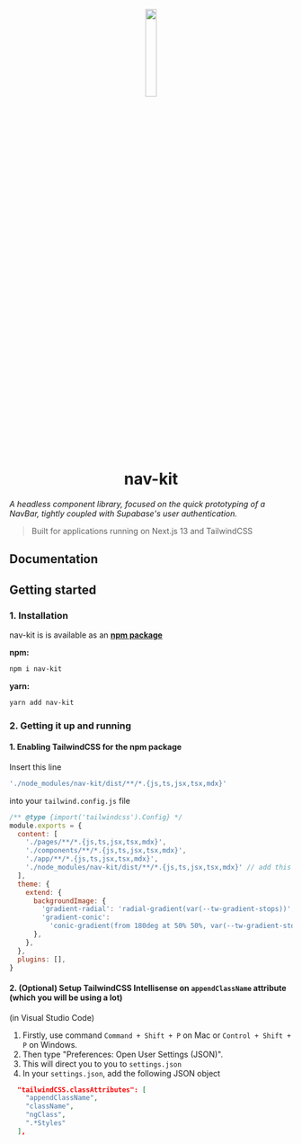 <p align="center">
  <img src="https://github.com/SeansC12/nav-kit/assets/88256324/e6b5b687-ef7c-498d-a48c-ca75974fdd93" width="20%" height="20%"></img>
</p>

<h1 align="center">
  nav-kit
</h1>

*A headless component library, focused on the quick prototyping of a NavBar, tightly coupled with Supabase's user authentication.*
> Built for applications running on Next.js 13 and TailwindCSS

## Documentation

## Getting started

### 1. Installation
nav-kit is is available as an **[npm package](https://www.npmjs.com/package/nav-kit)**

**npm:**
```bash
npm i nav-kit
```

**yarn:**
```bash
yarn add nav-kit
```

### 2. Getting it up and running
#### 1. Enabling TailwindCSS for the npm package
Insert this line
```javascript
'./node_modules/nav-kit/dist/**/*.{js,ts,jsx,tsx,mdx}'
```
into your `tailwind.config.js` file
```javascript
/** @type {import('tailwindcss').Config} */
module.exports = {
  content: [
    './pages/**/*.{js,ts,jsx,tsx,mdx}',
    './components/**/*.{js,ts,jsx,tsx,mdx}',
    './app/**/*.{js,ts,jsx,tsx,mdx}',
    './node_modules/nav-kit/dist/**/*.{js,ts,jsx,tsx,mdx}' // add this line
  ],
  theme: {
    extend: {
      backgroundImage: {
        'gradient-radial': 'radial-gradient(var(--tw-gradient-stops))',
        'gradient-conic':
          'conic-gradient(from 180deg at 50% 50%, var(--tw-gradient-stops))',
      },
    },
  },
  plugins: [],
}
```
#### 2. (Optional) Setup TailwindCSS Intellisense on `appendClassName` attribute (which you will be using a lot)

(in Visual Studio Code)
1. Firstly, use command `Command + Shift + P` on Mac or `Control + Shift + P` on Windows.
2. Then type "Preferences: Open User Settings (JSON)".
3. This will direct you to you to `settings.json`
4. In your `settings.json`, add the following JSON object
```json
  "tailwindCSS.classAttributes": [
    "appendClassName",
    "className",
    "ngClass",
    ".*Styles"
  ],
```
